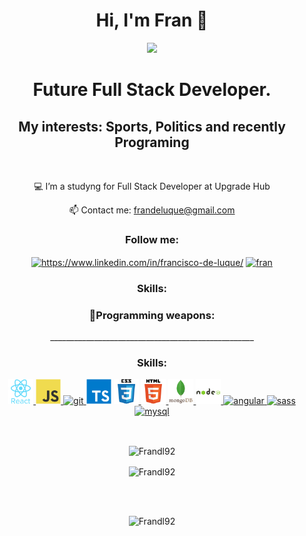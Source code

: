 


<h1 align="center">Hi, I'm Fran 👋</h1>
<div align="center"><img width="250px" src="https://c.tenor.com/S7fBzpUYjoAAAAAd/banner.gif" /></div>
<h1 align="center">Future Full Stack Developer.</h1>
<h2 align="center">My interests: Sports, Politics and recently Programing</h2>

<br />
<div align="center">
 
💻 I’m a studyng for Full Stack Developer at Upgrade Hub



📫 Contact me: frandeluque@gmail.com

</div>

<h3 align="center">Follow me:</h3>
<p align="center">
<a href="https://www.linkedin.com/in/francisco-de-luque/" target="blank"><img align="center" src="https://raw.githubusercontent.com/rahuldkjain/github-profile-readme-generator/master/src/images/icons/Social/linked-in-alt.svg" alt="https://www.linkedin.com/in/francisco-de-luque/" height="30" width="40" /></a>
<a href="https://www.instagram.com/frandeluque/" target="blank"><img align="center" src="https://raw.githubusercontent.com/rahuldkjain/github-profile-readme-generator/master/src/images/icons/Social/instagram.svg" alt="fran" height="30" width="40" /></a>
</p>

<h3 align="center">Skills:</h3>

<h3 align="center">🚀Programming weapons:</h3>
<p align="center">___________________________________________________</p>

<h3 align="center">Skills:</h3>

<div align="center">

<p align="center">
  <a href="https://reactjs.org/" target="_blank">
    <img
      src="https://raw.githubusercontent.com/devicons/devicon/master/icons/react/react-original-wordmark.svg"
      alt="react"
      width="40"
      height="40"
    />
  </a>
  <a
    href="https://developer.mozilla.org/en-US/docs/Web/JavaScript"
    target="_blank"
  >
    <img
      src="https://raw.githubusercontent.com/devicons/devicon/master/icons/javascript/javascript-original.svg"
      alt="javascript"
      width="40"
      height="40"
    />
  </a>
  <a href="https://git-scm.com/" target="_blank">
    <img
      src="https://www.vectorlogo.zone/logos/git-scm/git-scm-icon.svg"
      alt="git"
      width="40"
      height="40"
    />
  </a>
  <a href="https://www.typescriptlang.org/" target="_blank">
    <img
      src="https://raw.githubusercontent.com/devicons/devicon/master/icons/typescript/typescript-original.svg"
      alt="typescript"
      width="40"
      height="40"
  /></a>
  <a href="https://www.w3schools.com/css/" target="_blank">
    <img
      src="https://raw.githubusercontent.com/devicons/devicon/master/icons/css3/css3-original-wordmark.svg"
      alt="css3"
      width="40"
      height="40"
    />
  </a>
  <a href="https://www.w3.org/html/" target="_blank">
    <img
      src="https://raw.githubusercontent.com/devicons/devicon/master/icons/html5/html5-original-wordmark.svg"
      alt="html5"
      width="40"
      height="40"
    />
  </a>
  <a href="https://www.mongodb.com/" target="_blank">
    <img
      src="https://raw.githubusercontent.com/devicons/devicon/master/icons/mongodb/mongodb-original-wordmark.svg"
      alt="mongodb"
      width="40"
      height="40"
    />
  </a>
  <a href="https://nodejs.org" target="_blank">
    <img
      src="https://raw.githubusercontent.com/devicons/devicon/master/icons/nodejs/nodejs-original-wordmark.svg"
      alt="nodejs"
      width="40"
      height="40"
    />
  </a>
  <a href="https://angular.io" target="_blank">
    <img
      src="https://angular.io/assets/images/logos/angular/angular.svg"
      alt="angular"
      width="40"
      height="40"
    />
  </a>
  <a href="https://sass-lang.com/" target="_blank">
    <img
      src="https://upload.wikimedia.org/wikipedia/commons/thumb/9/96/Sass_Logo_Color.svg/1200px-Sass_Logo_Color.svg.png"
      alt="sass"
      width="40"
      height="40"
    />
  </a>

  <a href="https://www.mysql.com/" target="_blank">
    <img
      src="https://d1.awsstatic.com/asset-repository/products/amazon-rds/1024px-MySQL.ff87215b43fd7292af172e2a5d9b844217262571.png"
      alt="mysql"
      width="40"
      height="40"
  /></a>
</p>
<br />
 
<p align="center">
 
 <img align="center" src="https://github-readme-stats.vercel.app/api/top-langs?username=Frandl92&show_icons=true&hide_border=true&theme=white" alt="Frandl92" />
 
</p>
<p align="center">
 
 <img align="center" src="https://github-readme-stats.vercel.app/api?username=Frandl92&show_icons=true&hide_border=true&theme=white" alt="Frandl92" />
 
</p>

<br />


</div>


 

<br />

<p align="center"> <img src="https://komarev.com/ghpvc/?username=Frandl92&label=Profile%20views&color=0e75b6&style=flat" alt="Frandl92" /> </p>
